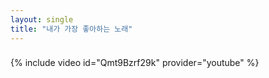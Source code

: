 ```yaml
---
layout: single
title: "내가 가장 좋아하는 노래"
---
```

### 
{% include video id="Qmt9Bzrf29k" provider="youtube" %}

